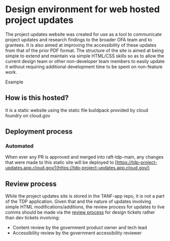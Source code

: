 # Design environment for web hosted project updates

The project updates website was created for use as a tool to communicate project updates and research findings to the broader OFA team and to grantees. It is also aimed at improving the accessibility of these updates from that of the prior PDF format. The structure of the site is aimed at being simple to extend and maintain via simple HTML/CSS skills so as to allow the current design team or other non-developer team members to easily update it without requiring additional development time to be spent on non-feature work. 

Example

## How is this hosted?

It is a static website using the static file buildpack provided by cloud foundry on cloud.gov

## Deployment process

### Automated

When ever any PR is approved and merged into raft-tdp-main, any changes that were made to this static site will be deployed
to [https://tdp-project-updates.app.cloud.gov/](https://tdp-project-updates.app.cloud.gov/)

## Review process

While the project updates site is stored in the TANF-app repo, it is not a part of the TDP application. Given that and the nature of updates involving simple HTML modifications/additions, the review process for updates to live comms should be made via the [review process](https://github.com/HHS/TANF-app/blob/main/docs/How-We-Work/our-workflow.md) for design tickets rather than dev tickets involving:

- Content review by the government product owner and tech lead
- Accessibility review by the government accessibility reviewer

